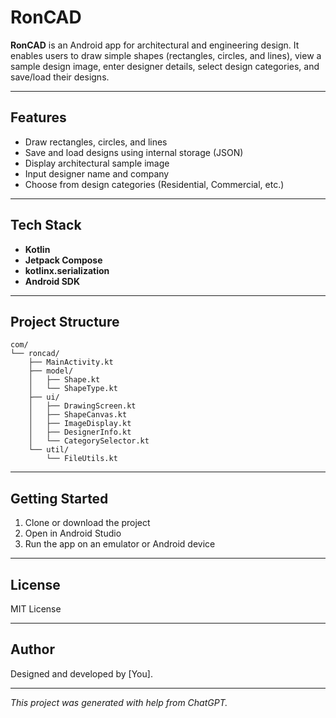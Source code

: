 # RonCAD

**RonCAD** is an Android app for architectural and engineering design. It enables users to draw simple shapes (rectangles, circles, and lines), view a sample design image, enter designer details, select design categories, and save/load their designs.

---

## Features

- Draw rectangles, circles, and lines
- Save and load designs using internal storage (JSON)
- Display architectural sample image
- Input designer name and company
- Choose from design categories (Residential, Commercial, etc.)

---

## Tech Stack

- **Kotlin**
- **Jetpack Compose**
- **kotlinx.serialization**
- **Android SDK**

---

## Project Structure

```
com/
└── roncad/
    ├── MainActivity.kt
    ├── model/
    │   ├── Shape.kt
    │   └── ShapeType.kt
    ├── ui/
    │   ├── DrawingScreen.kt
    │   ├── ShapeCanvas.kt
    │   ├── ImageDisplay.kt
    │   ├── DesignerInfo.kt
    │   └── CategorySelector.kt
    └── util/
        └── FileUtils.kt
```

---

## Getting Started

1. Clone or download the project
2. Open in Android Studio
3. Run the app on an emulator or Android device

---

## License

MIT License

---

## Author

Designed and developed by [You].

---

*This project was generated with help from ChatGPT.*